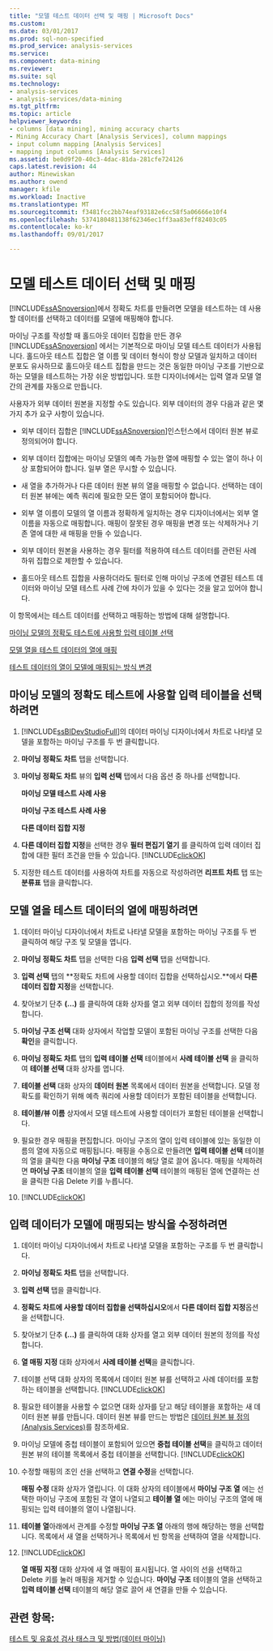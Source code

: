 ```yaml
---
title: "모델 테스트 데이터 선택 및 매핑 | Microsoft Docs"
ms.custom: 
ms.date: 03/01/2017
ms.prod: sql-non-specified
ms.prod_service: analysis-services
ms.service: 
ms.component: data-mining
ms.reviewer: 
ms.suite: sql
ms.technology:
- analysis-services
- analysis-services/data-mining
ms.tgt_pltfrm: 
ms.topic: article
helpviewer_keywords:
- columns [data mining], mining accuracy charts
- Mining Accuracy Chart [Analysis Services], column mappings
- input column mapping [Analysis Services]
- mapping input columns [Analysis Services]
ms.assetid: be0d9f20-40c3-4dac-81da-281cfe724126
caps.latest.revision: 44
author: Minewiskan
ms.author: owend
manager: kfile
ms.workload: Inactive
ms.translationtype: MT
ms.sourcegitcommit: f3481fcc2bb74eaf93182e6cc58f5a06666e10f4
ms.openlocfilehash: 5374180481138f62346ec1ff3aa83eff82403c05
ms.contentlocale: ko-kr
ms.lasthandoff: 09/01/2017

---
```

# <a name="choose-and-map-model-testing-data"></a>모델 테스트 데이터 선택 및 매핑
  [!INCLUDE[ssASnoversion](../../includes/ssasnoversion-md.md)]에서 정확도 차트를 만들려면 모델을 테스트하는 데 사용할 데이터를 선택하고 데이터를 모델에 매핑해야 합니다.  
  
 마이닝 구조를 작성할 때 홀드아웃 데이터 집합을 만든 경우 [!INCLUDE[ssASnoversion](../../includes/ssasnoversion-md.md)] 에서는 기본적으로 마이닝 모델 테스트 데이터가 사용됩니다. 홀드아웃 테스트 집합은 열 이름 및 데이터 형식이 항상 모델과 일치하고 데이터 분포도 유사하므로 홀드아웃 테스트 집합을 만드는 것은 동일한 마이닝 구조를 기반으로 하는 모델을 테스트하는 가장 쉬운 방법입니다. 또한 디자이너에서는 입력 열과 모델 열 간의 관계를 자동으로 만듭니다.  
  
 사용자가 외부 데이터 원본을 지정할 수도 있습니다. 외부 데이터의 경우 다음과 같은 몇 가지 추가 요구 사항이 있습니다.  
  
-   외부 데이터 집합은 [!INCLUDE[ssASnoversion](../../includes/ssasnoversion-md.md)]인스턴스에서 데이터 원본 뷰로 정의되어야 합니다.  
  
-   외부 데이터 집합에는 마이닝 모델의 예측 가능한 열에 매핑할 수 있는 열이 하나 이상 포함되어야 합니다. 일부 열은 무시할 수 있습니다.  
  
-   새 열을 추가하거나 다른 데이터 원본 뷰의 열을 매핑할 수 없습니다. 선택하는 데이터 원본 뷰에는 예측 쿼리에 필요한 모든 열이 포함되어야 합니다.  
  
-   외부 열 이름이 모델의 열 이름과 정확하게 일치하는 경우 디자이너에서는 외부 열 이름을 자동으로 매핑합니다. 매핑이 잘못된 경우 매핑을 변경 또는 삭제하거나 기존 열에 대한 새 매핑을 만들 수 있습니다.  
  
-   외부 데이터 원본을 사용하는 경우 필터를 적용하여 테스트 데이터를 관련된 사례 하위 집합으로 제한할 수 있습니다.  
  
-   홀드아웃 테스트 집합을 사용하더라도 필터로 인해 마이닝 구조에 연결된 테스트 데이터와 마이닝 모델 테스트 사례 간에 차이가 있을 수 있다는 것을 알고 있어야 합니다.  
  
 이 항목에서는 테스트 데이터를 선택하고 매핑하는 방법에 대해 설명합니다.  
  
 [마이닝 모델의 정확도 테스트에 사용할 입력 테이블 선택](#bkmk_SelectInputs)  
  
 [모델 열을 테스트 데이터의 열에 매핑](#bkmk_MapColumns)  
  
 [테스트 데이터의 열이 모델에 매핑되는 방식 변경](#bkmk_ChangeMappings)  
  
##  <a name="bkmk_SelectInputs"></a> 마이닝 모델의 정확도 테스트에 사용할 입력 테이블을 선택하려면  
  
1.  [!INCLUDE[ssBIDevStudioFull](../../includes/ssbidevstudiofull-md.md)]의 데이터 마이닝 디자이너에서 차트로 나타낼 모델을 포함하는 마이닝 구조를 두 번 클릭합니다.  
  
2.  **마이닝 정확도 차트** 탭을 선택합니다.  
  
3.  **마이닝 정확도 차트** 뷰의 **입력 선택** 탭에서 다음 옵션 중 하나를 선택합니다.  
  
     **마이닝 모델 테스트 사례 사용**  
  
     **마이닝 구조 테스트 사례 사용**  
  
     **다른 데이터 집합 지정**  
  
4.  **다른 데이터 집합 지정**을 선택한 경우 **필터 편집기 열기** 를 클릭하여 입력 데이터 집합에 대한 필터 조건을 만들 수 있습니다. [!INCLUDE[clickOK](../../includes/clickok-md.md)]  
  
5.  지정한 테스트 데이터를 사용하여 차트를 자동으로 작성하려면 **리프트 차트** 탭 또는 **분류표** 탭을 클릭합니다.  
  
##  <a name="bkmk_MapColumns"></a> 모델 열을 테스트 데이터의 열에 매핑하려면  
  
1.  데이터 마이닝 디자이너에서 차트로 나타낼 모델을 포함하는 마이닝 구조를 두 번 클릭하여 해당 구조 및 모델을 엽니다.  
  
2.  **마이닝 정확도 차트** 탭을 선택한 다음 **입력 선택** 탭을 선택합니다.  
  
3.  **입력 선택** 탭의 **정확도 차트에 사용할 데이터 집합을 선택하십시오.**에서 **다른 데이터 집합 지정**을 선택합니다.  
  
4.  찾아보기 단추 **(…)** 를 클릭하여 대화 상자를 열고 외부 데이터 집합의 정의를 작성합니다.  
  
5.  **마이닝 구조 선택** 대화 상자에서 작업할 모델이 포함된 마이닝 구조를 선택한 다음 **확인**을 클릭합니다.  
  
6.  **마이닝 정확도 차트** 탭의 **입력 테이블 선택** 테이블에서 **사례 테이블 선택** 을 클릭하여 **테이블 선택** 대화 상자를 엽니다.  
  
7.  **테이블 선택** 대화 상자의 **데이터 원본** 목록에서 데이터 원본을 선택합니다. 모델 정확도를 확인하기 위해 예측 쿼리에 사용할 데이터가 포함된 테이블을 선택합니다.  
  
8.  **테이블/뷰 이름** 상자에서 모델 테스트에 사용할 데이터가 포함된 테이블을 선택합니다.  
  
9. 필요한 경우 매핑을 편집합니다. 마이닝 구조의 열이 입력 테이블에 있는 동일한 이름의 열에 자동으로 매핑됩니다. 매핑을 수동으로 만들려면 **입력 테이블 선택** 테이블의 열을 클릭한 다음 **마이닝 구조** 테이블의 해당 열로 끌어 옵니다. 매핑을 삭제하려면 **마이닝 구조** 테이블의 열을 **입력 테이블 선택** 테이블의 매핑된 열에 연결하는 선을 클릭한 다음 Delete 키를 누릅니다.  
  
10. [!INCLUDE[clickOK](../../includes/clickok-md.md)]  
  
##  <a name="bkmk_ChangeMappings"></a> 입력 데이터가 모델에 매핑되는 방식을 수정하려면  
  
1.  데이터 마이닝 디자이너에서 차트로 나타낼 모델을 포함하는 구조를 두 번 클릭합니다.  
  
2.  **마이닝 정확도 차트** 탭을 선택합니다.  
  
3.  **입력 선택** 탭을 클릭합니다.  
  
4.  **정확도 차트에 사용할 데이터 집합을 선택하십시오**에서 **다른 데이터 집합 지정**옵션을 선택합니다.  
  
5.  찾아보기 단추 **(…)** 를 클릭하여 대화 상자를 열고 외부 데이터 원본의 정의를 작성합니다.  
  
6.  **열 매핑 지정** 대화 상자에서 **사례 테이블 선택**을 클릭합니다.  
  
7.  테이블 선택 대화 상자의 목록에서 데이터 원본 뷰를 선택하고 사례 데이터를 포함하는 테이블을 선택합니다. [!INCLUDE[clickOK](../../includes/clickok-md.md)]  
  
8.  필요한 테이블을 사용할 수 없으면 대화 상자를 닫고 해당 테이블을 포함하는 새 데이터 원본 뷰를 만듭니다. 데이터 원본 뷰를 만드는 방법은 [데이터 원본 뷰 정의&#40;Analysis Services&#41;](../../analysis-services/multidimensional-models/defining-a-data-source-view-analysis-services.md)를 참조하세요.  
  
9. 마이닝 모델에 중첩 테이블이 포함되어 있으면 **중첩 테이블 선택**을 클릭하고 데이터 원본 뷰의 테이블 목록에서 중첩 테이블을 선택합니다. [!INCLUDE[clickOK](../../includes/clickok-md.md)]  
  
10. 수정할 매핑의 조인 선을 선택하고 **연결 수정**을 선택합니다.  
  
     **매핑 수정** 대화 상자가 열립니다. 이 대화 상자의 테이블에서 **마이닝 구조 열** 에는 선택한 마이닝 구조에 포함된 각 열이 나열되고 **테이블 열** 에는 마이닝 구조의 열에 매핑되는 입력 테이블의 열이 나열됩니다.  
  
11. **테이블 열**아래에서 관계를 수정할 **마이닝 구조 열** 아래의 행에 해당하는 행을 선택합니다. 목록에서 새 열을 선택하거나 목록에서 빈 항목을 선택하여 열을 삭제합니다.  
  
12. [!INCLUDE[clickOK](../../includes/clickok-md.md)]  
  
     **열 매핑 지정** 대화 상자에 새 열 매핑이 표시됩니다. 열 사이의 선을 선택하고 Delete 키를 눌러 매핑을 제거할 수 있습니다. **마이닝 구조** 테이블의 열을 선택하고 **입력 테이블 선택** 테이블의 해당 열로 끌어 새 연결을 만들 수 있습니다.  
  
## <a name="see-also"></a>관련 항목:  
 [테스트 및 유효성 검사 태스크 및 방법&#40;데이터 마이닝&#41;](../../analysis-services/data-mining/testing-and-validation-tasks-and-how-tos-data-mining.md)  
  
  

